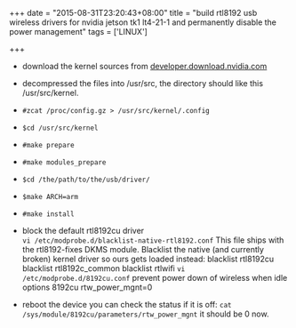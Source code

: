 +++
date = "2015-08-31T23:20:43+08:00"
title = "build rtl8192 usb wireless drivers for nvidia jetson tk1 lt4-21-1 and permanently disable the power management"
tags = ['LINUX']

+++
- download the kernel sources from [developer.download.nvidia.com][1]
- decompressed the files into /usr/src, the directory should like this /usr/src/kernel.
- `#zcat /proc/config.gz > /usr/src/kernel/.config`
- `$cd /usr/src/kernel `
- `#make prepare`
- `#make modules_prepare`
- `$cd /the/path/to/the/usb/driver/`
- `$make ARCH=arm`
- `#make install`
- block the default rtl8192cu driver  
  `vi /etc/modprobe.d/blacklist-native-rtl8192.conf`
  This file ships with the rtl8192-fixes DKMS module.
  Blacklist the native (and currently broken) kernel driver so
  ours gets loaded instead:
  blacklist rtl8192cu
  blacklist rtl8192c_common
  blacklist rtlwifi
  `vi /etc/modprobe.d/8192cu.conf`
  prevent power down of wireless when idle
  options 8192cu rtw_power_mgnt=0
- reboot the device
  you can check the status if it is off:
  `cat /sys/module/8192cu/parameters/rtw_power_mgnt`
  it should be 0 now.

  [1]: http://developer.download.nvidia.com/mobile/tegra/l4t/r21.1.0/sources/kernel_src.tbz2
